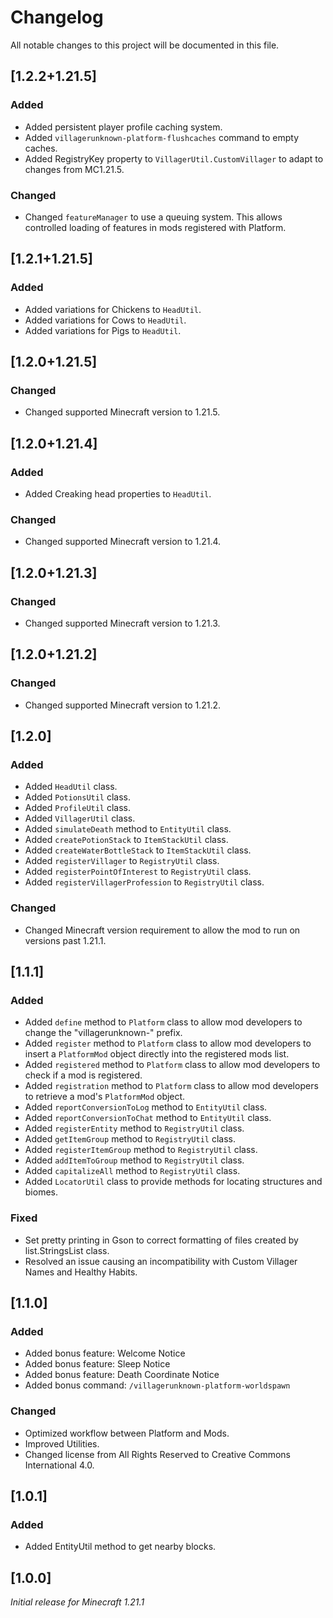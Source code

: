# Changelog

All notable changes to this project will be documented in this file.

## [1.2.2+1.21.5]

### Added

- Added persistent player profile caching system.
- Added `villagerunknown-platform-flushcaches` command to empty caches.
- Added RegistryKey property to `VillagerUtil.CustomVillager` to adapt to changes from MC1.21.5.

### Changed

- Changed `featureManager` to use a queuing system. This allows controlled loading of features in mods registered with Platform.

## [1.2.1+1.21.5]

### Added

- Added variations for Chickens to `HeadUtil`.
- Added variations for Cows to `HeadUtil`.
- Added variations for Pigs to `HeadUtil`.

## [1.2.0+1.21.5]

### Changed

- Changed supported Minecraft version to 1.21.5.

## [1.2.0+1.21.4]

### Added

- Added Creaking head properties to `HeadUtil`.

### Changed

- Changed supported Minecraft version to 1.21.4.

## [1.2.0+1.21.3]

### Changed

- Changed supported Minecraft version to 1.21.3.

## [1.2.0+1.21.2]

### Changed

- Changed supported Minecraft version to 1.21.2.

## [1.2.0]

### Added

- Added `HeadUtil` class.
- Added `PotionsUtil` class.
- Added `ProfileUtil` class.
- Added `VillagerUtil` class.
- Added `simulateDeath` method to `EntityUtil` class.
- Added `createPotionStack` to `ItemStackUtil` class.
- Added `createWaterBottleStack` to `ItemStackUtil` class.
- Added `registerVillager` to `RegistryUtil` class.
- Added `registerPointOfInterest` to `RegistryUtil` class.
- Added `registerVillagerProfession` to `RegistryUtil` class.

### Changed

- Changed Minecraft version requirement to allow the mod to run on versions past 1.21.1.

## [1.1.1]

### Added

- Added `define` method to `Platform` class to allow mod developers to change the "villagerunknown-" prefix.
- Added `register` method to `Platform` class to allow mod developers to insert a `PlatformMod` object directly into the registered mods list. 
- Added `registered` method to `Platform` class to allow mod developers to check if a mod is registered.
- Added `registration` method to `Platform` class to allow mod developers to retrieve a mod's `PlatformMod` object.
- Added `reportConversionToLog` method to `EntityUtil` class.
- Added `reportConversionToChat` method to `EntityUtil` class.
- Added `registerEntity` method to `RegistryUtil` class.
- Added `getItemGroup` method to `RegistryUtil` class.
- Added `registerItemGroup` method to `RegistryUtil` class.
- Added `addItemToGroup` method to `RegistryUtil` class.
- Added `capitalizeAll` method to `RegistryUtil` class.
- Added `LocatorUtil` class to provide methods for locating structures and biomes.

### Fixed

- Set pretty printing in Gson to correct formatting of files created by list.StringsList class. 
- Resolved an issue causing an incompatibility with Custom Villager Names and Healthy Habits.

## [1.1.0]

### Added

- Added bonus feature: Welcome Notice
- Added bonus feature: Sleep Notice
- Added bonus feature: Death Coordinate Notice
- Added bonus command: `/villagerunknown-platform-worldspawn`

### Changed

- Optimized workflow between Platform and Mods.
- Improved Utilities.
- Changed license from All Rights Reserved to Creative Commons International 4.0.

## [1.0.1]

### Added

- Added EntityUtil method to get nearby blocks.

## [1.0.0]

_Initial release for Minecraft 1.21.1_